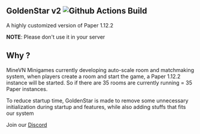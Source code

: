 ## GoldenStar v2 ![Github Actions Build](https://img.shields.io/github/workflow/status/minhh2792/GoldenStar-v2/Build?logo=github)

A highly customized version of Paper 1.12.2

**NOTE**: Please don't use it in your server

## Why ?

MineVN Minigames currently developing auto-scale room and matchmaking system, when players create a room and start the game, a Paper 1.12.2 instance will be started. So if there are 35 rooms are currently running = 35 Paper instances.

To reduce startup time, GoldenStar is made to remove some unnecessary initialization during startup and features, while also adding stuffs that fits our system


Join our [Discord](http://minevn.net/discord)
